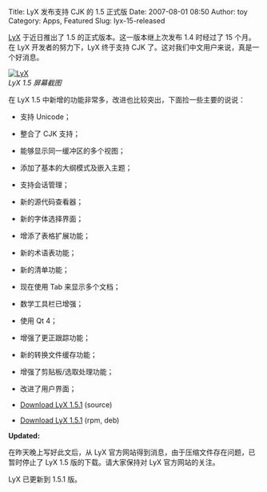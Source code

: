 Title: LyX 发布支持 CJK 的 1.5 正式版
Date: 2007-08-01 08:50
Author: toy
Category: Apps, Featured
Slug: lyx-15-released

[LyX](http://linuxtoy.org/archives/lyx.html) 于近日推出了 1.5
的正式版本。这一版本继上次发布 1.4 时经过了 15 个月。在 LyX
开发者的努力下，LyX 终于支持 CJK
了。这对我们中文用户来说，真是一个好消息。

[![LyX](http://i.linuxtoy.org/i/2007/08/lyx_s.jpg)](http://i.linuxtoy.org/i/2007/08/lyx.jpg)  
*LyX 1.5 屏幕截图*

在 LyX 1.5 中新增的功能非常多，改进也比较突出，下面捡一些主要的说说：

-   支持 Unicode；
-   整合了 CJK 支持；
-   能够显示同一缓冲区的多个视图；
-   添加了基本的大纲模式及嵌入主题；
-   支持会话管理；
-   新的源代码查看器；
-   新的字体选择界面；
-   增添了表格扩展功能；
-   新的术语表功能；
-   新的清单功能；
-   现在使用 Tab 来显示多个文档；
-   数学工具栏已增强；
-   使用 Qt 4；
-   增强了更正跟踪功能；
-   新的转换文件缓存功能；
-   增强了剪贴板/选取处理功能；
-   改进了用户界面；

- [Download LyX 1.5.1](ftp://ftp.lyx.org/pub/lyx/stable/) (source)  
- [Download LyX 1.5.1](ftp://ftp.lyx.org/pub/lyx/bin/1.5.1/) (rpm, deb)

**Updated:**

在昨天晚上写好此文后，从 LyX
官方网站得到消息，由于压缩文件存在问题，已暂时停止了 LyX 1.5
版的下载。请大家保持对 LyX 官方网站的关注。

LyX 已更新到 1.5.1 版。

